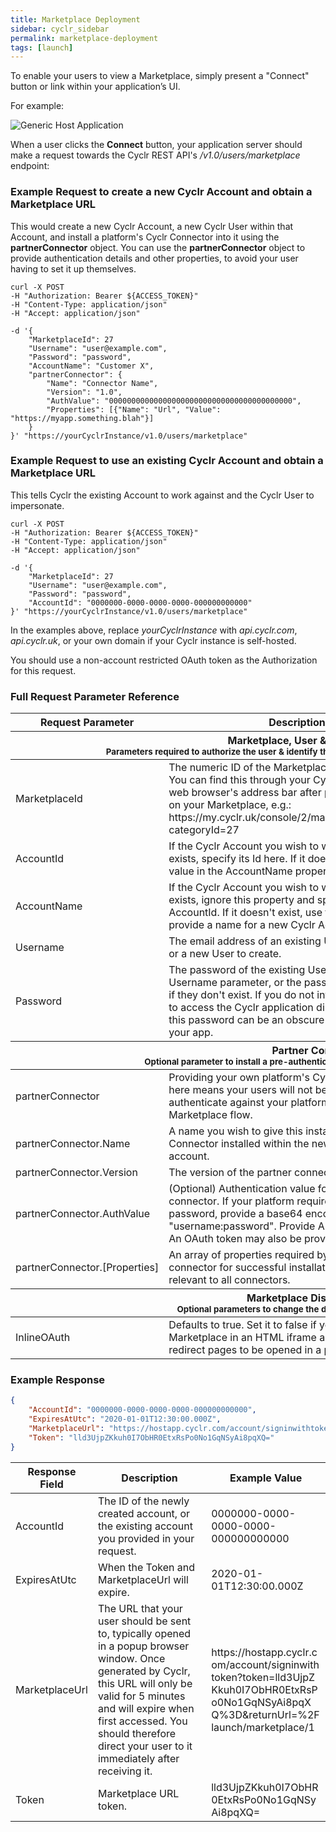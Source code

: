 ```yaml
---
title: Marketplace Deployment
sidebar: cyclr_sidebar
permalink: marketplace-deployment
tags: [launch]
---
```


To enable your users to view a Marketplace, simply present a "Connect" button or link within your application’s UI.

For example:

![Generic Host Application](./images/generic-host-app.png)

When a user clicks the **Connect** button, your application server should make a request towards the Cyclr REST API's _/v1.0/users/marketplace_ endpoint:

### Example Request to create a new Cyclr Account and obtain a Marketplace URL
This would create a new Cyclr Account, a new Cyclr User within that Account, and install a platform's Cyclr Connector into it using the **partnerConnector** object.  You can use the **partnerConnector** object to provide authentication details and other properties, to avoid your user having to set it up themselves.
```
curl -X POST
-H "Authorization: Bearer ${ACCESS_TOKEN}"
-H "Content-Type: application/json"
-H "Accept: application/json"

-d '{
    "MarketplaceId": 27
    "Username": "user@example.com", 
    "Password": "password",
    "AccountName": "Customer X",
    "partnerConnector": {
        "Name": "Connector Name",
        "Version": "1.0",
        "AuthValue": "00000000000000000000000000000000000000000",
        "Properties": [{"Name": "Url", "Value": "https://myapp.something.blah"}]
    }
}' "https://yourCyclrInstance/v1.0/users/marketplace"
```

### Example Request to use an existing Cyclr Account and obtain a Marketplace URL
This tells Cyclr the existing Account to work against and the Cyclr User to impersonate.
```
curl -X POST
-H "Authorization: Bearer ${ACCESS_TOKEN}"
-H "Content-Type: application/json"
-H "Accept: application/json"

-d '{
    "MarketplaceId": 27
    "Username": "user@example.com", 
    "Password": "password",
    "AccountId": "0000000-0000-0000-0000-000000000000"
}' "https://yourCyclrInstance/v1.0/users/marketplace"
```

In the examples above, replace *yourCyclrInstance* with *api.cyclr.com*, *api.cyclr.uk*, or your own domain if your Cyclr instance is self-hosted.

You should use a non-account restricted OAuth token as the Authorization for this request.


### Full Request Parameter Reference

<table>
    <thead>
        <tr>
            <th>Request Parameter</th>
            <th>Description</th>
            <th>Example</th>
        </tr>
        <tr>
            <th colspan="3">Marketplace, User &amp; Account Details<br/>
            <small>Parameters required to authorize the user &amp; identify the Marketplace to show and account to install into</small></th>
        </tr>
    </thead>
    <tr>
        <td>MarketplaceId</td>
        <td>The numeric ID of the Marketplace to view.<br />
            You can find this through your Cyclr Console in your web browser's address bar after pressing **Edit** on your Marketplace, e.g.: https://my.cyclr.uk/console/2/marketplaces/category?categoryId=27</td>
        <td>27</td>
    </tr>
    <tr>
        <td>AccountId</td>
        <td>If the Cyclr Account you wish to work with already exists, specify its Id here.
            If it doesn't exist, provide a value in the AccountName property instead.</td>
        <td>0000000-0000-0000-0000-000000000000</td>
    </tr>
    <tr>
        <td>AccountName</td>
        <td>If the Cyclr Account you wish to work with already exists, ignore this property and specify its Id in AccountId.
            If it doesn't exist, use this property to provide a name for a new Cyclr Account.</td>
        <td>New Cyclr Account</td>
    </tr>
    <tr>
        <td>Username</td>
        <td>The email address of an existing User to impersonate, or a new User to create.</td>
        <td>user@example.com</td>
    </tr>
    <tr>
        <td>Password</td>
        <td>The password of the existing User specified in the Username parameter, or the password to assign them if they don't exist.
            If you do not intend your end users to access the Cyclr application directly themselves, this password can be an obscure value known only to your app.</td>
        <td>c0mpl3x_P455w0rd</td>
    </tr>
    <thead>
        <tr>
            <th colspan="3">Partner Connector<br/>
            <small>Optional parameter to install a pre-authenticated partner connector into the account</small></th>
        </tr>
    </thead>
    <tr>
        <td>partnerConnector</td>
        <td>Providing your own platform's Cyclr Connector object here means your users will not be expected to authenticate against your platform during the Marketplace flow.</td>
        <td></td>
    </tr>
    <tr>
        <td>partnerConnector.Name</td>
        <td>A name you wish to give this instance of your Connector installed within the new or existing account.</td>
        <td>Connector Name</td>
    </tr>
    <tr>
        <td>partnerConnector.Version</td>
        <td>The version of the partner connector to be installed.</td>
        <td>1.0</td>
    </tr>
    <tr>
        <td>partnerConnector.AuthValue</td>
        <td>(Optional) Authentication value for your platform connector.
        If your platform requires a username and password, provide a base64 encoded version of "username:password".  
        Provide API keys as plain text.
        An OAuth token may also be provided here.</td>
        <td>dXNlcm5hbWU6cGFzc3dvcmQ=<br />
or<br />
NJ88GGgv79V79VvYFBBTHUIGu</td>
    </tr>
    <tr>
        <td style="white-space: nowrap">partnerConnector.[Properties]</td>
        <td>An array of properties required by the partner connector for successful installation. This is not relevant to all connectors.</td>
        <td>[ {"Name": "Url", "Value": "http://customDomain.appName.com"} ]</td>
    </tr>
    <thead>
        <tr>
            <th colspan="3">Marketplace Display Options<br/>
            <small>Optional parameters to change the display behaviour of Marketplace</small></th>
        </tr>
    </thead>
    <tr>
        <td>InlineOAuth</td>
        <td>Defaults to true. Set it to false if you are running Marketplace in an HTML iframe and want OAuth redirect pages to be opened in a popup.</td>
        <td>false</td>
    </tr>
</table>

### Example Response

```json
{
    "AccountId": "0000000-0000-0000-0000-000000000000",
    "ExpiresAtUtc": "2020-01-01T12:30:00.000Z",
    "MarketplaceUrl": "https://hostapp.cyclr.com/account/signinwithtoken?token=lld3UjpZKkuh0I7ObHR0EtxRsPo0No1GqNSyAi8pqXQ%3D&returnUrl=%2Flaunch/marketplace/1",
    "Token": "lld3UjpZKkuh0I7ObHR0EtxRsPo0No1GqNSyAi8pqXQ="
}
```

<table>
    <thead>
        <tr>
            <th>Response Field</th>
            <th>Description</th>
            <th>Example Value</th>
        </tr>
    </thead>
    <tr>
        <td>AccountId</td>
        <td>The ID of the newly created account, or the existing account you provided in your request.</td>
        <td>0000000-0000-0000-0000-000000000000</td>
    </tr>
    <tr>
        <td>ExpiresAtUtc</td>
        <td>When the Token and MarketplaceUrl will expire.</td>
        <td>2020-01-01T12:30:00.000Z</td>
    </tr>
    <tr>
        <td>MarketplaceUrl</td>
        <td>The URL that your user should be sent to, typically opened in a popup browser window.  
            Once generated by Cyclr, this URL will only be valid for 5 minutes and will expire when first accessed.  You should therefore direct your user to it immediately after receiving it.</td>
        <td style="word-break: break-all">https://hostapp.cyclr.com/account/signinwithtoken?token=lld3UjpZKkuh0I7ObHR0EtxRsPo0No1GqNSyAi8pqXQ%3D&returnUrl=%2Flaunch/marketplace/1</td>
    </tr>
    <tr>
        <td>Token</td>
        <td>Marketplace URL token.</td>
        <td style="word-break: break-all">lld3UjpZKkuh0I7ObHR0EtxRsPo0No1GqNSyAi8pqXQ=</td>
    </tr>
</table>
